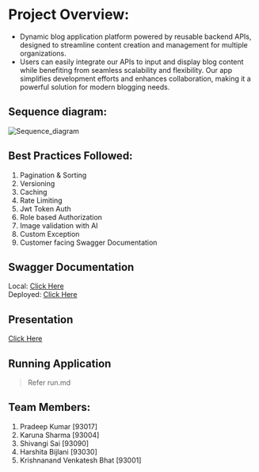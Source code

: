 # Project Overview:
- Dynamic blog application platform powered by reusable backend APIs, designed to streamline content creation and management for multiple organizations. 
- Users can easily integrate our APIs to input and display blog content while benefiting from seamless scalability and flexibility. Our app simplifies development efforts and enhances collaboration, making it a powerful solution for modern blogging needs.

## Sequence diagram:
![Sequence_diagram](https://github.com/user-attachments/assets/4d5afb7b-bdee-473b-b4e1-f8e7b32b2a58)

## Best Practices Followed:
1. Pagination & Sorting
2. Versioning
3. Caching
4. Rate Limiting
5. Jwt Token Auth
6. Role based Authorization
7. Image validation with AI
8. Custom Exception 
9. Customer facing Swagger Documentation

## Swagger Documentation
Local: [Click Here](http://localhost:8080/swagger-ui/index.html)<br>
Deployed: [Click Here](https://app.swaggerhub.com/apis/KARUNASHARMA21032002/SwaggerBlog/v0)

## Presentation
[Click Here](https://www.canva.com/design/DAGX4UPRfzI/l_76CArirCPYAf51BcZz2A/view?utm_content=DAGX4UPRfzI&utm_campaign=designshare&utm_medium=link2&utm_source=uniquelinks&utlId=h082345aeb1)

## Running Application
> Refer run.md

## Team Members:
1. Pradeep Kumar [93017]
2. Karuna Sharma [93004]
3. Shivangi Sai [93090]
4. Harshita Bijlani [93030]
5. Krishnanand Venkatesh Bhat [93001]
